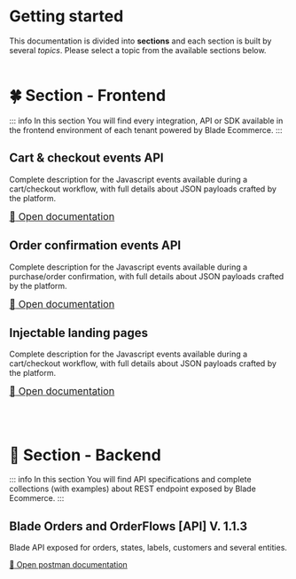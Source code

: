 # Getting started
This documentation is divided into **sections** and each section is built by several _topics_.
Please select a topic from the available sections below.
<br /><br />
# :four_leaf_clover: Section - Frontend
::: info
In this section You will find every integration, API or SDK available in the frontend environment of each tenant powered by Blade Ecommerce.
:::

## Cart & checkout events API
Complete description for the Javascript events available during a cart/checkout workflow, with full details about JSON payloads crafted by the platform.

<span style="font-size: 125%">[:open_book: Open documentation](/frontend/cart-checkout/)</span>

## Order confirmation events API
Complete description for the Javascript events available during a purchase/order confirmation, with full details about JSON payloads crafted by the platform.

<span style="font-size: 125%">[:open_book: Open documentation](/frontend/order-confirm/)</span>

## Injectable landing pages
Complete description for the Javascript events available during a cart/checkout workflow, with full details about JSON payloads crafted by the platform.

<span style="font-size: 125%">[:open_book: Open documentation](/frontend/landing/)</span>

<br /><br />
# :maple_leaf: Section - Backend
::: info
In this section You will find API specifications and complete collections (with examples) about REST endpoint exposed by Blade Ecommerce.
:::

## Blade Orders and OrderFlows [API] V. 1.1.3
Blade API exposed for orders, states, labels, customers and several entities.

[:open_book: Open postman documentation](https://documenter.getpostman.com/view/7952821/S1a4YSxQ)